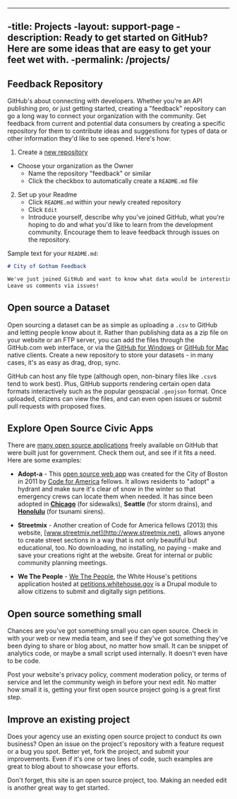 ----
-title: Projects
-layout: support-page
-description: Ready to get started on GitHub? Here are some ideas that are easy to get your feet wet with.
-permalink: /projects/
----

## Feedback Repository

GitHub's about connecting with developers. Whether you're an API publishing pro, or just getting started, creating a "feedback" repository can go a long way to connect your organization with the community. Get feedback from current and potential data consumers by creating a specific repository for them to contribute ideas and suggestions for types of data or other information they'd like to see opened. Here's how:

1. Create a [new repository](https://github.com/new)
  - Choose your organization as the Owner
	- Name the repository "feedback" or similar
	- Click the checkbox to automatically create a `README.md` file
2. Set up your Readme
	- Click `README.md` within your newly created repository
	- Click `Edit`
	- Introduce yourself, describe why you've joined GitHub, what you're hoping to do and what you'd like to learn from the development community. Encourage them to leave feedback through issues on the repository.

Sample text for your `README.md`:

~~~markdown
# City of Gotham Feedback

We've just joined GitHub and want to know what data would be interesting to our development community?
Leave us comments via issues!
~~~

## Open source a Dataset

Open sourcing a dataset can be as simple as uploading a `.csv` to GitHub and letting people know about it. Rather than publishing data as a zip file on your website or an FTP server, you can add the files through the GitHub.com web interface, or via the [GitHub for Windows](http://windows.github.com) or [GitHub for Mac](http://mac.github.com) native clients.  Create a new repository to store your datasets - in many cases, it's as easy as drag, drop, sync.

GitHub can host any file type (although open, non-binary files like `.csv`s tend to work best). Plus, GitHub supports rendering certain open data formats interactively such as the popular geospacial `.geojson` format. Once uploaded, citizens can view the files, and can even open issues or submit pull requests with proposed fixes.

## Explore Open Source Civic Apps

There are [many open source applications](http://gsa.github.io/federal-open-source-repos) freely available on GitHub that were built just for government. Check them out, and see if it fits a need. Here are some examples:

* **Adopt-a** - This [open source web app](https://github.com/codeforamerica/adopt-a-hydrant) was created for the City of Boston in 2011 by [Code for America](http://www.codeforamerica.org) fellows. It allows residents to "adopt" a hydrant and make sure it's clear of snow in the winter so that emergency crews can locate them when needed. It has since been adopted in [**Chicago**](https://github.com/Chicago/adopt-a-sidewalk) (for sidewalks), **Seattle** (for storm drains), and [**Honolulu**](https://github.com/codeforamerica/adopt-a-siren) (for tsunami sirens).

* **Streetmix** - Another creation of Code for America fellows (2013) this website, [www.streetmix.net](http://www.streetmix.net), allows anyone to create street sections in a way that is not only beautiful but educational, too. No downloading, no installing, no paying - make and save your creations right at the website. Great for internal or public community planning meetings.

* **We The People** - [We The People](https://github.com/whitehouse/petitions), the White House's petitions application hosted at [petitions.whitehouse.gov](http://petitions.whitehouse.gov) is a Drupal module to allow citizens to submit and digitally sign petitions.

## Open source something small

Chances are you've got something small you can open source. Check in with your web or new media team, and see if they've got something they've been dying to share or blog about, no matter how small. It can be snippet of analytics code, or maybe a small script used internally. It doesn't even have to be code.

Post your website's privacy policy, comment moderation policy, or terms of service and let the community weigh in before your next edit. No matter how small it is, getting your first open source project going is a great first step.

## Improve an existing project

Does your agency use an existing open source project to conduct its own business? Open an issue on the project's repository with a feature request or a bug you spot. Better yet, fork the project, and submit your improvements. Even if it's one or two lines of code, such examples are great to blog about to showcase your efforts.

Don't forget, this site is an open source project, too. Making an needed edit is another great way to get started.
